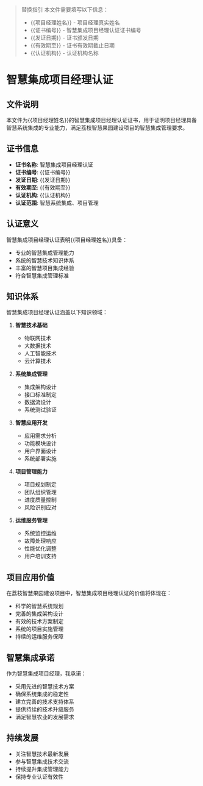 > 替换指引
> 本文件需要填写以下信息：
> - {{项目经理姓名}} - 项目经理真实姓名
> - {{证书编号}} - 智慧集成项目经理认证证书编号
> - {{发证日期}} - 证书颁发日期
> - {{有效期至}} - 证书有效期截止日期
> - {{认证机构}} - 认证机构名称

# 智慧集成项目经理认证

## 文件说明
本文件为{{项目经理姓名}}的智慧集成项目经理认证证书，用于证明项目经理具备智慧系统集成的专业能力，满足荔枝智慧果园建设项目的智慧集成管理要求。

## 证书信息
- **证书名称**: 智慧集成项目经理认证
- **证书编号**: {{证书编号}}
- **发证日期**: {{发证日期}}
- **有效期至**: {{有效期至}}
- **认证机构**: {{认证机构}}
- **认证范围**: 智慧系统集成、项目管理

## 认证意义
智慧集成项目经理认证表明{{项目经理姓名}}具备：
- 专业的智慧集成管理能力
- 系统的智慧技术知识体系
- 丰富的智慧项目集成经验
- 符合智慧集成管理标准

## 知识体系
智慧集成项目经理认证涵盖以下知识领域：
1. **智慧技术基础**
   - 物联网技术
   - 大数据技术
   - 人工智能技术
   - 云计算技术

2. **系统集成管理**
   - 集成架构设计
   - 接口标准制定
   - 数据流设计
   - 系统测试验证

3. **智慧应用开发**
   - 应用需求分析
   - 功能模块设计
   - 用户界面设计
   - 系统部署实施

4. **项目管理能力**
   - 项目规划制定
   - 团队组织管理
   - 进度质量控制
   - 风险识别应对

5. **运维服务管理**
   - 系统监控运维
   - 故障处理响应
   - 性能优化调整
   - 用户培训支持

## 项目应用价值
在荔枝智慧果园建设项目中，智慧集成项目经理认证的价值将体现在：
- 科学的智慧系统规划
- 完善的集成架构设计
- 有效的技术方案制定
- 系统的项目实施管理
- 持续的运维服务保障

## 智慧集成承诺
作为智慧集成项目经理，我承诺：
- 采用先进的智慧技术方案
- 确保系统集成的稳定性
- 建立完善的技术支持体系
- 提供持续的技术升级服务
- 满足智慧农业的发展需求

## 持续发展
- 关注智慧技术最新发展
- 参与智慧集成技术交流
- 持续提升集成管理能力
- 保持专业认证有效性
